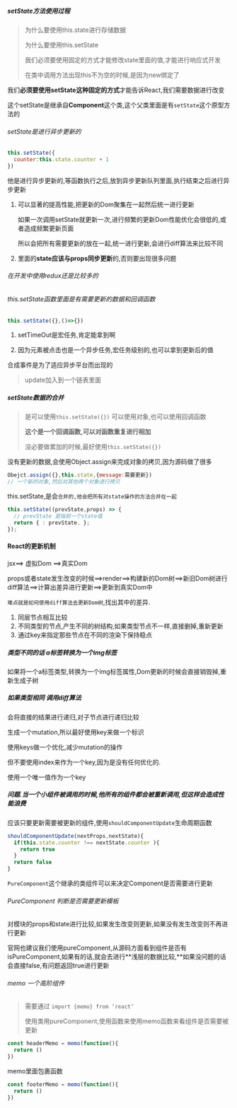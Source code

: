 ##### setState方法使用过程

> 为什么要使用this.state进行存储数据
>
> 为什么要使用this.setState
>
> 我们必须要使用固定的方式才能修改state里面的值,才能进行响应式开发
>
> 在类中调用方法出现this不为空的时候,是因为new绑定了

我们**必须要使用setState这种固定的方式**才能告诉React,我们需要数据进行改变

这个setState是继承自**Component**这个类,这个父类里面是有`setState`这个原型方法的

###### setState是进行异步更新的

```js
this.setState({
  counter:this.state.counter + 1
})
```

他是进行异步更新的,等函数执行之后,放到异步更新队列里面,执行结束之后进行异步更新

1. 可以显著的提高性能,把更新的Dom聚集在一起然后统一进行更新

   如果一次调用setState就更新一次,进行频繁的更新Dom性能优化会很低的,或者造成频繁更新页面

   所以会把所有需要更新的放在一起,统一进行更新,会进行diff算法来比较不同

2. 里面的**state应该与props同步更新**的,否则要出现很多问题

###### 在开发中使用redux还是比较多的

###### this.setState函数里面是有需要更新的数据和回调函数

```js
this.setState({},()=>{})
```

1. setTimeOut是宏任务,肯定能拿到啊

2. 因为元素被点击也是一个异步任务,宏任务级别的,也可以拿到更新后的值

合成事件是为了适应异步平台而出现的

> update加入到一个链表里面

##### setState数据的合并

> 是可以使用`this.setState({})` 可以使用对象,也可以使用回调函数
>
> **这个是一个回调函数,可以对函数重复进行相加**
>
> 没必要做累加的时候,最好使用`this.setState({})`

没有更新的数据,会使用Object.assign来完成对象的拷贝,因为源码做了很多

```js
Obejct.assign({},this.state,{message:需要更新})
// 一个新的对象,然后对其他两个对象进行拷贝
```

this.setState,是会`合并的,他会把所有对state操作的方法合并在一起`

```js
this.setState((prevState,props) => {
  // prevState 是指前一个state值
  return { : prevState. };
});
```

#### React的更新机制

jsx==> 虚拟Dom ==>真实Dom

props或者state发生改变的时候==>render==>构建新的Dom树==>新旧Dom树进行diff算法==>计算出差异进行更新==>更新到真实Dom中

`难点就是如何使用diff算法去更新Dom树`,找出其中的差异.

1. 同层节点相互比较
2. 不同类型的节点,产生不同的树结构,如果类型节点不一样,直接删掉,重新更新
3. 通过key来指定那些节点在不同的渲染下保持稳点

##### 类型不同的话 a标签转换为一个img标签

如果将一个a标签类型,转换为一个img标签属性,Dom更新的时候会直接销毁掉,重新生成子树

##### 如果类型相同 调用diff算法

会将直接的结果进行递归,对子节点进行递归比较

生成一个mutation,所以最好使用key来做一个标识

使用keys做一个优化,减少mutation的操作

但不要使用index来作为一个key,因为是没有任何优化的.

使用一个唯一值作为一个key

##### 问题.当一个小组件被调用的时候,他所有的组件都会被重新调用,但这样会造成性能浪费

应该只要更新需要被更新的组件,使用`shouldComponentUpdate`生命周期函数

```js
shouldComponentUpdate(nextProps,nextState){
  if(this.state.counter !== nextState.counter ){
    return true
  }
  return false
}
```

`PureComponent`这个继承的类组件可以来决定Component是否需要进行更新

###### PureComponent  判断是否需要更新模板

对模块的props和state进行比较,如果发生改变则更新,如果没有发生改变则不再进行更新

官网也建议我们使用pureComponent,从源码方面看到组件是否有isPureComponent,如果有的话,就会去进行**浅层的数据比较,**如果没问题的话会直接false,有问题返回true进行更新

###### memo 一个高阶组件

> 需要通过    `import {memo} from ‘react’`
>
> 使用类用pureComponent,使用函数来使用memo函数来看组件是否需要被更新

```js
const headerMemo = memo(function(){
  return ()
})
```

memo里面包裹函数

```js
const footerMemo = memo(function(){
  return ()
})
```

